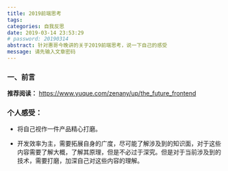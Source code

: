 ```yaml
---
title: 2019前端思考
tags:
categories: 自我反思
date: 2019-03-14 23:53:29
# password: 20190314
abstract: 针对惠哥今晚讲的关于2019前端思考，说一下自己的感受
message: 请先输入文章密码
---
```


### 一、前言

**推荐阅读：**
https://www.yuque.com/zenany/up/the_future_frontend


### 个人感受：

- 将自己视作一件产品精心打磨。

- 开发效率为主，需要拓展自身的广度，尽可能了解涉及到的知识面，对于这些内容需要了解大概，了解其原理，但是不必过于深究。但是对于当前涉及到的技术，需要打磨，加深自己对这些内容的理解。
